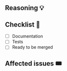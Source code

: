 <!--
Thanks for your interest in the project. Bugs filed and PRs submitted are appreciated!

Please make sure that you are familiar with and follow the Code of Conduct for
this project (found in the CODE_OF_CONDUCT.md file).

Also, please make sure you're familiar with and follow the instructions in the
contributing guidelines (found in the CONTRIBUTING.md file).

If you're new to contributing to open source projects, you might find this free
video course helpful: https://kcd.im/pull-request

Please fill out the information below to expedite the review and (hopefully)
merge of your pull request!
-->

## Reasoning 💡

<!-- What changes are being made? What feature/bug is being fixed here? -->

## Checklist 🧢

<!-- Feel free cross items ( like this `~[] item~` ) if they're irrelevant to your changes.

To check an item, place an `x` in the box like so: `- [x] Documentation`. -->

- [ ] Documentation
- [ ] Tests
- [ ] Ready to be merged

## Affected issues 🎟

<!--
Please [scout and link issues](https://github.com/nextauthjs/next-auth/issues) that might be solved by this PR.

If you write `"Fixes"` or `"Closes"` before the issue link like so:

```
Fixes #359
```

the connected issue will be automatically closed once the PR is merged and hence help with maintenance of the library 😊

-->
